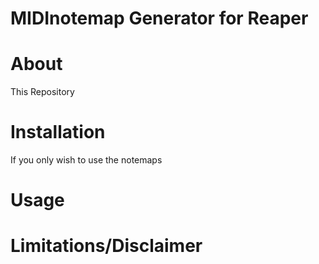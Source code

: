 # MIDInotemap Generator for Reaper

# About

This Repository

# Installation

If you only wish to use the notemaps

# Usage

# Limitations/Disclaimer

